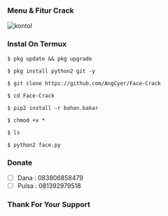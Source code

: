 ### Menu & Fitur Crack

![kontol](https://user-images.githubusercontent.com/92802033/150205666-13693c45-6710-4aee-86c4-2a51fd167226.jpg)

### Instal On Termux
`$ pkg update && pkg upgrade`

`$ pkg install python2 git -y`

`$ git clone https://github.com/AngCyer/Face-Crack`

`$ cd Face-Crack`

`$ pip2 install -r bahan.bakar`

`$ chmod +x *`

`$ ls`

`$ python2 face.py`

### Donate
- [ ] Dana  : 083806858479
- [ ] Pulsa : 081392979518
### Thank For Your Support
